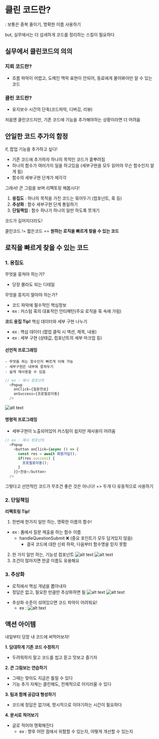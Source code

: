 # 클린 코드란? 
: 보통은 중복 줄이기, 명확한 이름 사용하기

but, 실무에서는 더 섬세하게 코드를 정리하는 스킬이 필요하다

## 실무에서 클린코드의 의의

### 지뢰 코드란?
- 흐름 파악이 어렵고, 도메인 맥락 표현이 안되어, 동료에게 물어봐야만 알 수 있는 코드

### 클린 코드란?
- 유지보수 시간의 단축(코드파악, 디버깅, 리뷰)

처음엔 클린코드지만, 기존 코드에 기능을 추가해야하는 상황이라면 더 어려움


## 안일한 코드 추가의 함정

if, 팝업 기능을 추가하고 싶다!
- 기존 코드에 추가하자 하나의 목적인 코드가 흩뿌려짐
- 하나의 함수가 여러가지 일을 하고있음 (세부구현을 모두 읽어야 무슨 함수인지 알게 됨)
- 함수의 세부구현 단계가 제각각
  
그래서! 큰 그림을 보며 리팩토링 해봅시다!

1. **응집도** : 하나의 목적을 가진 코드는 묶어두기 (컴포넌트, 훅 등)
2. **추상화** : 함수 세부구현 단계 통일하기
3. **단일책임** : 함수 하나가 하나의 일만 하도록 쪼개기
   

코드가 길어지더라도!

클린코드 != 짧은코드 == **원하는 로직을 빠르게 찾을 수 있는 코드**

## 로직을 빠르게 찾을 수 있는 코드

### 1. 응집도

  무엇을 뭉쳐야 하는가?
  - 당장 몰라도 되는 디테일

  무엇을 뭉치지 말아야 하는가?
  - 코드 파악에 필수적인 핵심정보
  - ex : 커스텀 훅의 대표적인 안티패턴(주요 로직을 훅 속에 가림)

  **코드 응집 Tip!**
  핵심 데이터와 세부 구현 나누기
  - ex : 핵심 데이터 (팝업 클릭 시 액션, 제목, 내용)
  - ex : 세부 구현 (상태값, 컴포넌트의 세부 마크업 등)

  #### 선언적 프로그래밍
    - 무엇을 하는 함수인지 빠르게 이해 가능
    - 세부구현은 내부에 뭉쳐두기
    - 쉽게 재사용할 수 있음
  ```javascript
  // ex : 예시 컴포넌트
    <Popup
      onClick={질문전송}
      onSuccess={프로필로이동}
    />
  ```
  ![alt text](image1.png)

  #### 명령적 프로그래밍
  - 세부구현이 노출되어있어 커스텀이 쉽지만 재사용이 어려움
  ```javascript
  // ex : 예시 컴포넌트
    <Popup
      <button onClick={async () => {
        const res = await 회원가입();
        if(res.success) {
          프로필로이동();
        }
      }}>전송</button>
    />
  ```

  그렇다고 선언적인 코드가 무조건 좋은 것은 아니다! 
  => 두개 다 유동적으로 사용하기

### 2. 단일책임

  **리팩토링 Tip!**

1. 한번에 한가지 일만 하는, 명확한 이름의 함수!
  - ex : 폼에서 질문 제출을 하는 함수 이름 
    - handleQuestionSubmit ❌ (중요 포인트가 모두 담겨있지 않음)
      - 결국 코드에 대한 신뢰 하락, 다음부터 함수명을 믿지 못함

2. 한 가지 일만 하는, 기능성 컴포넌트
  ![alt text](image2.png)
  ![alt text](image3.png)
3. 조건이 많아지면 한글 이름도 유용해요

### 3. 추상화
- 로직에서 핵심 개념을 뽑아내자
- 정답은 없고, 필요한 만큼만 추상화하면 됨
![alt text](image4.png) 
![alt text](image5.png)

+ 추상화 수준이 섞여있으면 코드 파악이 어려워요!
  - ex : ![alt text](image6.png)

## 액션 아이템

내일부터 당장 내 코드에 써먹어보자!

**1. 담대하게 기존 코드 수정하기**
  - 두려워하지 말고 코드를 씹고 뜯고 맛보고 즐기자
  
**2. 큰 그림보는 연습하기**
  - 그때는 맞아도 지금은 틀릴 수 있다
  - 기능 추가 자체는 클린해도, 전체적으로 어지러울 수 있다
  
**3. 팀과 함께 공감대 형성하기**
  - 코드에 정답은 없기에, 명시적으로 이야기하는 시간이 필요하다
  
**4. 문서로 적어보기** 
 - 글로 적어야 명확해진다
    - ex : 향후 어떤 점에서 위험할 수 있는지, 어떻게 개선할 수 있는지